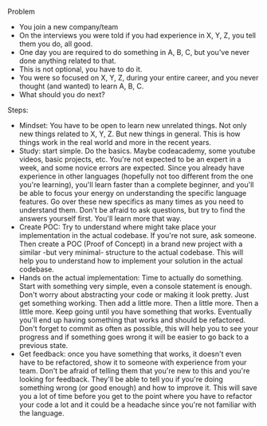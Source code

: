 Problem
- You join a new company/team
- On the interviews you were told if you had experience in X, Y, Z, you tell them you do, all good.
- One day you are required to do something in A, B, C, but you've never done anything related to that.
- This is not optional, you have to do it.
- You were so focused on X, Y, Z, during your entire career, and you never thought (and wanted) to learn A, B, C.
- What should you do next?

Steps:
- Mindset: You have to be open to learn new unrelated things. Not only new things related to X, Y, Z. But new things in general. This is how things work in the real world and more in the recent years.
- Study: start simple. Do the basics. Maybe codeacademy, some youtube videos, basic projects, etc. You're not expected to be an expert in a week, and some novice errors are expected. Since you already have experience in other languages (hopefully not too different from the one you're learning), you'll learn faster than a complete beginner, and you'll be able to focus your energy on understanding the specific language features. Go over these new specifics as many times as you need to understand them. Don't be afraid to ask questions, but try to find the answers yourself first. You'll learn more that way.
- Create POC: Try to understand where might take place your implementation in the actual codebase. If you're not sure, ask someone. Then create a POC (Proof of Concept) in a brand new project with a similar -but very minimal- structure to the actual codebase. This will help you to understand how to implement your solution in the actual codebase.
- Hands on the actual implementation: Time to actually do something. Start with something very simple, even a console statement is enough. Don't worry about abstracting your code or making it look pretty. Just get something working. Then add a little more. Then a little more. Then a little more. Keep going until you have something that works. Eventually you'll end up having something that works and should be refactored. Don't forget to commit as often as possible, this will help you to see your progress and if something goes wrong it will be easier to go back to a previous state.
- Get feedback: once you have something that works, it doesn't even have to be refactored, show it to someone with experience from your team. Don't be afraid of telling them that you're new to this and you're looking for feedback. They'll be able to tell you if you're doing something wrong (or good enough) and how to improve it. This will save you a lot of time before you get to the point where you have to refactor your code a lot and it could be a headache since you're not familiar with the language.
